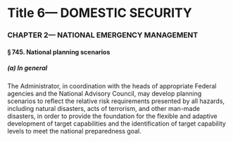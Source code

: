 
# Title 6— DOMESTIC SECURITY
### CHAPTER 2— NATIONAL EMERGENCY MANAGEMENT
#### § 745. National planning scenarios
##### (a) In general

The Administrator, in coordination with the heads of appropriate Federal agencies and the National Advisory Council, may develop planning scenarios to reflect the relative risk requirements presented by all hazards, including natural disasters, acts of terrorism, and other man-made disasters, in order to provide the foundation for the flexible and adaptive development of target capabilities and the identification of target capability levels to meet the national preparedness goal.
